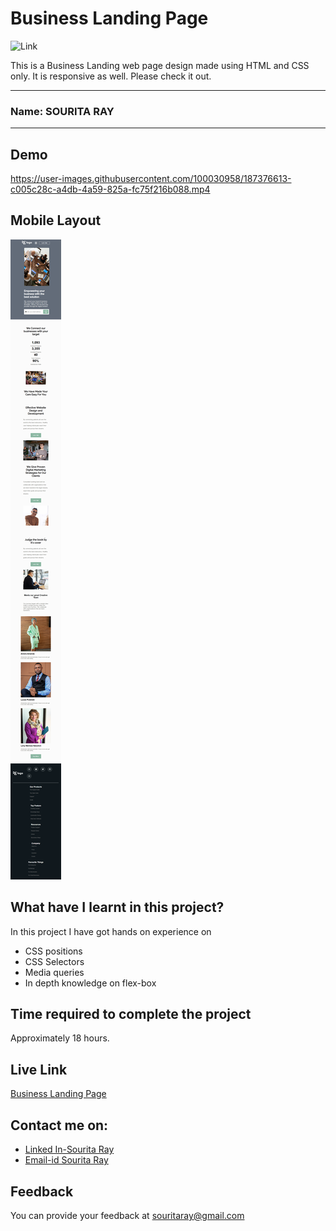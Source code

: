 
# Business Landing Page

  ![Link](https://img.shields.io/badge/Technology%20Used%3A-HTML%2FCSS-red)

This is a Business Landing web page design made using HTML and CSS only. It is responsive as well. Please check it out. 
***
### Name: SOURITA RAY
***
## Demo

https://user-images.githubusercontent.com/100030958/187376613-c005c28c-a4db-4a59-825a-fc75f216b088.mp4



## Mobile Layout

![mobile](mobile%20view.png)



## What have I learnt in this project?

In this project I have got hands on experience on
- CSS positions
- CSS Selectors
- Media queries
- In depth knowledge on flex-box


## Time required to complete the project

Approximately 18 hours.

## Live Link

[Business Landing Page](https://business-landing-page-souritaray.netlify.app/)


## Contact me on:

- [Linked In-Sourita Ray](www.linkedin.com/in/sourita-ray-89bab0212)
- [Email-id Sourita Ray](souritaray@gmail.com)

## Feedback

You can provide your feedback at souritaray@gmail.com






